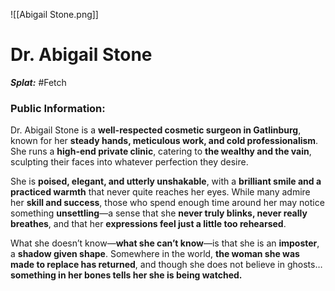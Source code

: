 ![[Abigail Stone.png]]
#  **Dr. Abigail Stone** 

***Splat:*** #Fetch   
### Public Information: 
Dr. Abigail Stone is a **well-respected cosmetic surgeon in Gatlinburg**, known for her **steady hands, meticulous work, and cold professionalism**. She runs a **high-end private clinic**, catering to **the wealthy and the vain**, sculpting their faces into whatever perfection they desire.  

She is **poised, elegant, and utterly unshakable**, with a **brilliant smile and a practiced warmth** that never quite reaches her eyes. While many admire her **skill and success**, those who spend enough time around her may notice something **unsettling**—a sense that she **never truly blinks, never really breathes**, and that her **expressions feel just a little too rehearsed**.  

What she doesn’t know—**what she can’t know**—is that she is an **imposter**, a **shadow given shape**. Somewhere in the world, **the woman she was made to replace has returned**, and though she does not believe in ghosts… **something in her bones tells her she is being watched.**